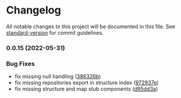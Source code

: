 # Changelog

All notable changes to this project will be documented in this file. See [standard-version](https://github.com/conventional-changelog/standard-version) for commit guidelines.

### 0.0.15 (2022-05-31)


### Bug Fixes

* fix missing null handling ([386326b](https://github.com/anct-cartographie-nationale/mediation-numerique/commit/386326b6df2ef75d1b3ceb7167fd213623121549))
* fix missing repositories export in structure index ([972937e](https://github.com/anct-cartographie-nationale/mediation-numerique/commit/972937e6b6f172cd6496112c51334ed772dc2ca3))
* fix missing structure and map stub components ([d95dd3a](https://github.com/anct-cartographie-nationale/mediation-numerique/commit/d95dd3acb7f92ef5b9bb92b42e51e500ac86410b))

